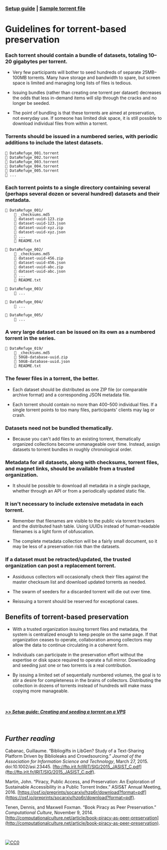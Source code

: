 ### [Setup guide](Setup.md) | [Sample torrent file](https://github.com/stevemclaugh/preservation-torrent/blob/master/DataRefuge_001_test.torrent?raw=true)

# Guidelines for torrent-based preservation


### Each torrent should contain a bundle of datasets, totaling 10–20 gigabytes per torrent.

- Very few participants will bother to seed hundreds of separate 25MB–100MB torrents. Many have storage and bandwidth to spare, but screen space is limited and managing long lists of files is tedious.

- Issuing bundles (rather than creating one torrent per dataset) decreases the odds that less in-demand items will slip through the cracks and no longer be seeded.

- The point of bundling is that these torrents are aimed at preservation, not everyday use. If someone has limited disk space, it is still possible to download individual files from within a torrent.


### Torrents should be issued in a numbered series, with periodic additions to include the latest datasets.

```
📄 DataRefuge_001.torrent
📄 DataRefuge_002.torrent
📄 DataRefuge_003.torrent
📄 DataRefuge_004.torrent
📄 DataRefuge_005.torrent
📄 ...
```


### Each torrent points to a single directory containing several (perhaps several dozen or several hundred) datasets and their metadata.

```
📂 DataRefuge_001/
    📄 _checksums.md5
    📄 dataset-uuid-123.zip
    📄 dataset-uuid-123.json
    📄 dataset-uuid-xyz.zip
    📄 dataset-uuid-xyz.json
    📄 ...
    📄 README.txt

📂 DataRefuge_002/
    📄 _checksums.md5
    📄 dataset-uuid-456.zip
    📄 dataset-uuid-456.json
    📄 dataset-uuid-abc.zip
    📄 dataset-uuid-abc.json
    📄 ...
    📄 README.txt

📂 DataRefuge_003/
    📄 ...

📂 DataRefuge_004/
    📄 ...

📂 DataRefuge_005/
    📄 ...
```


### A very large dataset can be issued on its own as a numbered torrent in the series.

```
📂 DataRefuge_019/
    📄 _checksums.md5
    📄 50GB-database-uuid.zip
    📄 50GB-database-uuid.json
    📄 README.txt
```


### The fewer files in a torrent, the better.

- Each dataset should be distributed as one ZIP file (or comparable archive format) and a corresponding JSON metadata file.

- Each torrent should contain no more than 400–500 individual files. If a single torrent points to too many files, participants' clients may lag or crash.


### Datasets need not be bundled thematically.

- Because you can't add files to an existing torrent, thematically organized collections become unmanageable over time. Instead, assign datasets to torrent bundles in roughly chronological order.


### Metadata for all datasets, along with checksums, torrent files, and magnet links, should be available from a trusted organization.

- It should be possible to download all metadata in a single package, whether through an API or from a periodically updated static file.


### It isn't necessary to include extensive metadata in each torrent.

- Remember that filenames are visible to the public via torrent trackers and the distributed hash table. Using UUIDs instead of human-readable filenames is a light form of obfuscation.

- The complete metadata collection will be a fairly small document, so it may be less of a preservation risk than the datasets.


### If a dataset must be retracted/updated, the trusted organization can post a replacement torrent.

- Assiduous collectors will occasionally check their files against the master checksum list and download updated torrents as needed.

- The swarm of seeders for a discarded torrent will die out over time.

- Reissuing a torrent should be reserved for exceptional cases.


## Benefits of torrent-based preservation

- With a trusted organization issuing torrent files and metadata, the system is centralized enough to keep people on the same page. If that organization ceases to operate, collaboration among collectors may allow the data to continue circulating in a coherent form.

- Individuals can participate in the preservation effort without the expertise or disk space required to operate a full mirror. Downloading and seeding just one or two torrents is a real contribution.

- By issuing a limited set of sequentially numbered volumes, the goal is to stir a desire for completeness in the brains of collectors. Distributing the collection in dozens of torrents instead of hundreds will make mass copying more manageable.



&nbsp;

#### [*>> Setup guide: Creating and seeding a torrent on a VPS*](Setup.md)


&nbsp;

## *Further reading*


Cabanac, Guillaume. “Bibliogifts in LibGen? Study of a Text-Sharing Platform Driven by Biblioleaks and Crowdsourcing.” *Journal of the Association for Information Science and Technology*, March 27, 2015. doi:10.1002/asi.23445. [ftp://ftp.irit.fr/IRIT/SIG/2015_JASIST_C.pdf](ftp://ftp.irit.fr/IRIT/SIG/2015_JASIST_C.pdf).

Martin, John. “Piracy, Public Access, and Preservation: An Exploration of Sustainable Accessibility in a Public Torrent Index.” ASIS&T Annual Meeting, 2016. [https://osf.io/preprints/socarxiv/hzp6r/download?format=pdf](https://osf.io/preprints/socarxiv/hzp6r/download?format=pdf).

Tenen, Dennis, and Maxwell Foxman. “Book Piracy as Peer Preservation.” *Computational Culture*, November 9, 2014. [http://computationalculture.net/article/book-piracy-as-peer-preservation](http://computationalculture.net/article/book-piracy-as-peer-preservation).



&nbsp;

<p xmlns:dct="http://purl.org/dc/terms/" xmlns:vcard="http://www.w3.org/2001/vcard-rdf/3.0#">
  <a rel="license"
     href="http://creativecommons.org/publicdomain/zero/1.0/">
    <img src="http://i.creativecommons.org/p/zero/1.0/88x31.png" style="border-style: none;" alt="CC0" />
  </a>
</p>
